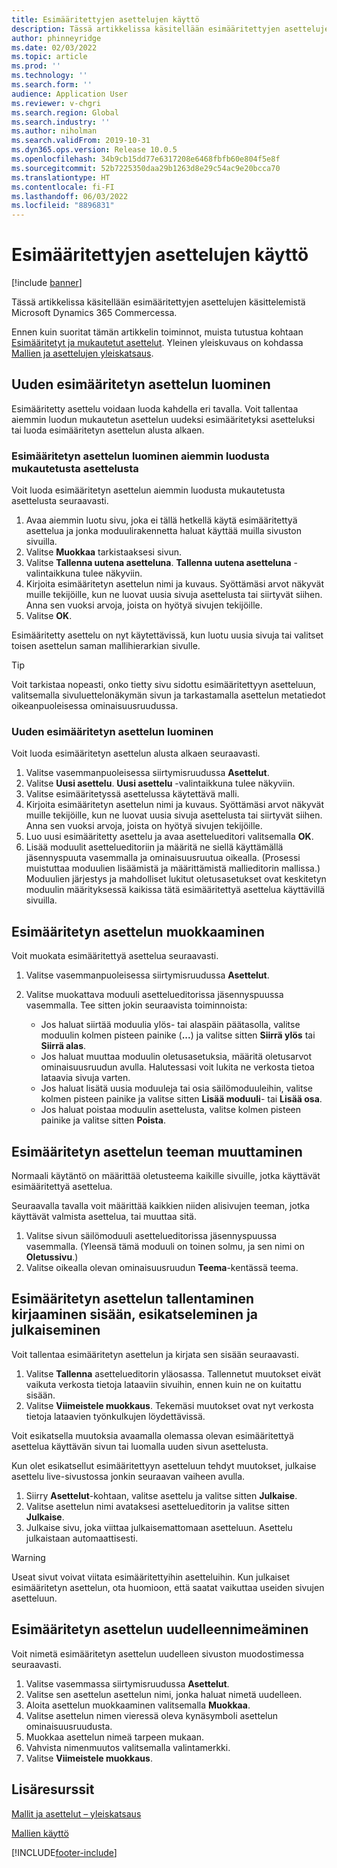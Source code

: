 ```yaml
---
title: Esimääritettyjen asettelujen käyttö
description: Tässä artikkelissa käsitellään esimääritettyjen asettelujen käsittelemistä Microsoft Dynamics 365 Commercessa.
author: phinneyridge
ms.date: 02/03/2022
ms.topic: article
ms.prod: ''
ms.technology: ''
ms.search.form: ''
audience: Application User
ms.reviewer: v-chgri
ms.search.region: Global
ms.search.industry: ''
ms.author: niholman
ms.search.validFrom: 2019-10-31
ms.dyn365.ops.version: Release 10.0.5
ms.openlocfilehash: 34b9cb15dd77e6317208e6468fbfb60e804f5e8f
ms.sourcegitcommit: 52b7225350daa29b1263d8e29c54ac9e20bcca70
ms.translationtype: HT
ms.contentlocale: fi-FI
ms.lasthandoff: 06/03/2022
ms.locfileid: "8896831"
---
```

# <a name="work-with-preset-layouts"></a>Esimääritettyjen asettelujen käyttö

[!include [banner](includes/banner.md)]

Tässä artikkelissa käsitellään esimääritettyjen asettelujen käsittelemistä Microsoft Dynamics 365 Commercessa.

Ennen kuin suoritat tämän artikkelin toiminnot, muista tutustua kohtaan [Esimääritetyt ja mukautetut asettelut](templates-layouts-overview.md#preset-and-custom-layouts). Yleinen yleiskuvaus on kohdassa [Mallien ja asettelujen yleiskatsaus](templates-layouts-overview.md).

## <a name="create-a-new-preset-layout"></a>Uuden esimääritetyn asettelun luominen

Esimääritetty asettelu voidaan luoda kahdella eri tavalla. Voit tallentaa aiemmin luodun mukautetun asettelun uudeksi esimääritetyksi asetteluksi tai luoda esimääritetyn asettelun alusta alkaen.

### <a name="create-a-preset-layout-from-an-existing-custom-layout"></a>Esimääritetyn asettelun luominen aiemmin luodusta mukautetusta asettelusta

Voit luoda esimääritetyn asettelun aiemmin luodusta mukautetusta asettelusta seuraavasti.

1. Avaa aiemmin luotu sivu, joka ei tällä hetkellä käytä esimääritettyä asettelua ja jonka moduulirakennetta haluat käyttää muilla sivuston sivuilla.
1. Valitse **Muokkaa** tarkistaaksesi sivun.
1. Valitse **Tallenna uutena asetteluna**. **Tallenna uutena asetteluna** -valintaikkuna tulee näkyviin.
1. Kirjoita esimääritetyn asettelun nimi ja kuvaus. Syöttämäsi arvot näkyvät muille tekijöille, kun ne luovat uusia sivuja asettelusta tai siirtyvät siihen. Anna sen vuoksi arvoja, joista on hyötyä sivujen tekijöille.
1. Valitse **OK**.

Esimääritetty asettelu on nyt käytettävissä, kun luotu uusia sivuja tai valitset toisen asettelun saman mallihierarkian sivulle.

> [!TIP]
> Voit tarkistaa nopeasti, onko tietty sivu sidottu esimääritettyyn asetteluun, valitsemalla sivuluettelonäkymän sivun ja tarkastamalla asettelun metatiedot oikeanpuoleisessa ominaisuusruudussa.

### <a name="create-a-new-preset-layout"></a>Uuden esimääritetyn asettelun luominen

Voit luoda esimääritetyn asettelun alusta alkaen seuraavasti.

1. Valitse vasemmanpuoleisessa siirtymisruudussa **Asettelut**.
1. Valitse **Uusi asettelu**. **Uusi asettelu** -valintaikkuna tulee näkyviin.
1. Valitse esimääritetyssä asettelussa käytettävä malli.
1. Kirjoita esimääritetyn asettelun nimi ja kuvaus. Syöttämäsi arvot näkyvät muille tekijöille, kun ne luovat uusia sivuja asettelusta tai siirtyvät siihen. Anna sen vuoksi arvoja, joista on hyötyä sivujen tekijöille.
1. Luo uusi esimääritetty asettelu ja avaa asettelueditori valitsemalla **OK**.
1. Lisää moduulit asettelueditoriin ja määritä ne siellä käyttämällä jäsennyspuuta vasemmalla ja ominaisuusruutua oikealla. (Prosessi muistuttaa moduulien lisäämistä ja määrittämistä mallieditorin mallissa.) Moduulien järjestys ja mahdolliset lukitut oletusasetukset ovat keskitetyn moduulin määrityksessä kaikissa tätä esimääritettyä asettelua käyttävillä sivuilla.

## <a name="modify-a-preset-layout"></a>Esimääritetyn asettelun muokkaaminen

Voit muokata esimääritettyä asettelua seuraavasti.

1. Valitse vasemmanpuoleisessa siirtymisruudussa **Asettelut**.
1. Valitse muokattava moduuli asettelueditorissa jäsennyspuussa vasemmalla. Tee sitten jokin seuraavista toiminnoista:

    - Jos haluat siirtää moduulia ylös- tai alaspäin päätasolla, valitse moduulin kolmen pisteen painike (**...**) ja valitse sitten **Siirrä ylös** tai **Siirrä alas**.
    - Jos haluat muuttaa moduulin oletusasetuksia, määritä oletusarvot ominaisuusruudun avulla. Halutessasi voit lukita ne verkosta tietoa lataavia sivuja varten.
    - Jos haluat lisätä uusia moduuleja tai osia säilömoduuleihin, valitse kolmen pisteen painike ja valitse sitten **Lisää moduuli**- tai **Lisää osa**.
    - Jos haluat poistaa moduulin asettelusta, valitse kolmen pisteen painike ja valitse sitten **Poista**.

## <a name="change-a-preset-layout-theme"></a>Esimääritetyn asettelun teeman muuttaminen

Normaali käytäntö on määrittää oletusteema kaikille sivuille, jotka käyttävät esimääritettyä asettelua.

Seuraavalla tavalla voit määrittää kaikkien niiden alisivujen teeman, jotka käyttävät valmista asettelua, tai muuttaa sitä.

1. Valitse sivun säilömoduuli asettelueditorissa jäsennyspuussa vasemmalla. (Yleensä tämä moduuli on toinen solmu, ja sen nimi on **Oletussivu**.)
1. Valitse oikealla olevan ominaisuusruudun **Teema**-kentässä teema.

## <a name="save-check-in-preview-and-publish-a-preset-layout"></a>Esimääritetyn asettelun tallentaminen kirjaaminen sisään, esikatseleminen ja julkaiseminen

Voit tallentaa esimääritetyn asettelun ja kirjata sen sisään seuraavasti.

1. Valitse **Tallenna** asettelueditorin yläosassa. Tallennetut muutokset eivät vaikuta verkosta tietoja lataaviin sivuihin, ennen kuin ne on kuitattu sisään.
1. Valitse **Viimeistele muokkaus**. Tekemäsi muutokset ovat nyt verkosta tietoja lataavien työnkulkujen löydettävissä.

Voit esikatsella muutoksia avaamalla olemassa olevan esimääritettyä asettelua käyttävän sivun tai luomalla uuden sivun asettelusta.

Kun olet esikatsellut esimääritettyyn asetteluun tehdyt muutokset, julkaise asettelu live-sivustossa jonkin seuraavan vaiheen avulla.

1. Siirry **Asettelut**-kohtaan, valitse asettelu ja valitse sitten **Julkaise**.
1. Valitse asettelun nimi avataksesi asettelueditorin ja valitse sitten **Julkaise**.
1. Julkaise sivu, joka viittaa julkaisemattomaan asetteluun. Asettelu julkaistaan automaattisesti.

> [!WARNING]
> Useat sivut voivat viitata esimääritettyihin asetteluihin. Kun julkaiset esimääritetyn asettelun, ota huomioon, että saatat vaikuttaa useiden sivujen asetteluun.

## <a name="rename-a-preset-layout"></a>Esimääritetyn asettelun uudelleennimeäminen

Voit nimetä esimääritetyn asettelun uudelleen sivuston muodostimessa seuraavasti.

1. Valitse vasemmassa siirtymisruudussa **Asettelut**.
1. Valitse sen asettelun asettelun nimi, jonka haluat nimetä uudelleen.
1. Aloita asettelun muokkaaminen valitsemalla **Muokkaa**.
1. Valitse asettelun nimen vieressä oleva kynäsymboli asettelun ominaisuusruudusta.
1. Muokkaa asettelun nimeä tarpeen mukaan.
1. Vahvista nimenmuutos valitsemalla valintamerkki.
1. Valitse **Viimeistele muokkaus**.

## <a name="additional-resources"></a>Lisäresurssit

[Mallit ja asettelut – yleiskatsaus](templates-layouts-overview.md)

[Mallien käyttö](work-with-templates.md)


[!INCLUDE[footer-include](../includes/footer-banner.md)]
